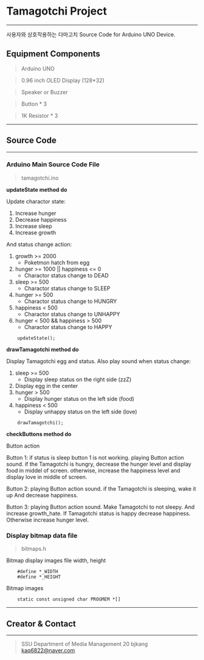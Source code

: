# Tamagotchi Project
------------------------------
 사용자와 상호작용하는 다마고치 Source Code for Arduino UNO Device.
 
## Equipment Components
> Arduino UNO

> 0.96 inch OLED Display (128*32)

> Speaker or Buzzer

> Button * 3

> 1K Resistor * 3

------------------------------
## Source Code
------------------------------
### Arduino Main Source Code File
> tamagotchi.ino

**updateState method do**

Update charactor state:
1. Increase hunger
2. Decrease happiness
3. Increase sleep
4. Increase growth

And status change action:
1. growth >= 2000
    - Poketmon hatch from egg
2. hunger >= 1000 || happiness <= 0
    - Charactor status change to DEAD
3. sleep >= 500
    - Charactor status change to SLEEP
4. hunger >= 500
    - Charactor status change to HUNGRY
5. happiness < 500
    - Charactor status change to UNHAPPY
6. hunger < 500 && happiness > 500
    - Charactor status change to HAPPY
```
    updateState();
```

**drawTamagotchi method do**

Display Tamagotchi egg and status. Also play sound when status change:
1. sleep >= 500
    - Display sleep status on the right side (zzZ)
2. Display egg in the center
3. hunger > 500
    - Display hunger status on the left side (food)
4. happiness < 500
    - Display unhappy status on the left side (love)
```
    drawTamagotchi();
```

**checkButtons method do**

Button action

Button 1:
 if status is sleep button 1 is not working.
 playing Button action sound.
 if the Tamagotchi is hungry, decrease the hunger level and display food in middel of screen.
 otherwise, increase the happiness level and display love in middle of screen.

Button 2:
 playing Button action sound.
 if the Tamagotchi is sleeping, wake it up And decrease happiness.

Button 3:
 playing Button action sound.
 Make Tamagotchi to not sleepy. And increase growth_hate.
 If Tamagotchi status is happy decrease happiness. Otherwise increase hunger level.


### Display bitmap data file
> bitmaps.h

Bitmap display images file width, height
```
    #define *_WIDTH
    #define *_HEIGHT
```

Bitmap images 
```
    static const unsigned char PROGMEM *[]
```

------------------------------
## Creator & Contact
------------------------------
> SSU Department of Media Management 20 bjkang
> kaq6822@naver.com